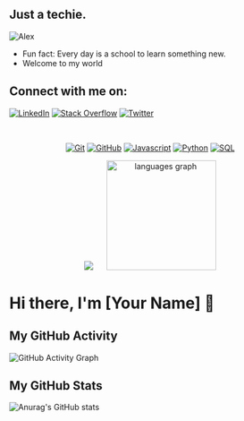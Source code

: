 ## Just a techie.
<p align="left"> <img src="https://komarev.com/ghpvc/?username=scriptkiddieke&label=Profile%20views&color=ED8B00&style=flat" alt="Alex" /> </p>

 - Fun fact: Every day is a school to learn something new.
 - Welcome to my world
## Connect with me on:
   [![LinkedIn](https://img.shields.io/badge/LinkedIn-%230077B5.svg?logo=linkedin&logoColor=white)](https://www.linkedin.com/in/alex-mwangi-7b121327a/) [![Stack Overflow](https://img.shields.io/badge/-Stackoverflow-FE7A16?logo=stack-overflow&logoColor=white)](https://stackoverflow.com/users/23691795/alex-mwangi) [![Twitter](https://img.shields.io/badge/Twitter-%231DA1F2.svg?logo=Twitter&logoColor=white)](https://x.com/scriptkiddie_ke)

<br>

<p align="center">
<a href="https://linkedin.com/" title="Git"><img src="https://img.shields.io/badge/git-%23F05033.svg?style=for-the-badge&logo=git&logoColor=white" alt="Git"></a>
<a href="https://github.com/" title="GitHub"><img src="https://img.shields.io/badge/github-%23121011.svg?style=for-the-badge&logo=github&logoColor=white" alt="GitHub"></a>
<a href="" title="Javascript"><img src="https://img.shields.io/badge/Javascript-ED8B00?style=for-the-badge&logo=javascript&logoColor=white" alt="Javascript"></a>
<a href="" title="Python"><img src="https://img.shields.io/badge/python-BE93D4?style=for-the-badge&logo=python&logoColor=white" alt="Python"></a>
<a href="" title="SQL"><img src="https://img.shields.io/badge/sql-ED8B00?style=for-the-badge&logo=sql&logoColor=white" alt="SQL"></a>
</p>

<div align="center">
  <picture>
   <source
     srcset="https://github-readme-stats.vercel.app/api?username=scriptkiddieke&show_icons=true&theme=radical"
     media="(prefers-color-scheme: dark)"
   />
   <source
     srcset="https://github-readme-stats.vercel.app/api?username=scriptkiddieke&show_icons=true"
     media="(prefers-color-scheme: light), (prefers-color-scheme: no-preference)"
   />
   <img src="https://github-readme-stats.vercel.app/api?username=scriptkiddieke&show_icons=true" />
 </picture>
 &nbsp;&nbsp;&nbsp;&nbsp;
 <img src="https://github-readme-stats.vercel.app/api/top-langs?username=scriptkiddieke&locale=en&hide_title=false&layout=compact&card_width=320&langs_count=8&theme=radical&hide_border=false&order=2" height="196" alt="languages graph" />
</div>


# Hi there, I'm [Your Name] 👋

## My GitHub Activity

![GitHub Activity Graph](https://activity-graph.herokuapp.com/graph?username=scriptkiddieke&theme=react-dark)

## My GitHub Stats

![Anurag's GitHub stats](https://github-readme-stats.vercel.app/api?username=scriptkiddieke&show_icons=true&theme=radical)
